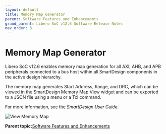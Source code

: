 ```yaml
---
layout: default
title: Memory Map Generator
parent: Software Features and Enhancements
grand_parent: Libero SoC v12.6 Software Release Notes
nav_order: 3
---
```



# Memory Map Generator

Libero SoC v12.6 enables memory map generation for all AXI, AHB, and APB peripherals connected to a bus host within all SmartDesign components in the active design hierarchy.

The memory map generates Start Address, Range, and DRC, which can be viewed in the SmartDesign Memory Map View widget and can be exported to a JSON file using a menu or a Tcl command.

For more information, see the *SmartDesign User Guide*.

![](GUID-D6F3CCC2-9BA4-48F4-9EC5-341D1FA00D1D-low.png "View Memory Map")

**Parent topic:**[Software Features and Enhancements](GUID-0C8F8AEA-9445-4B14-83EE-0D7D82E81DB5.md)

